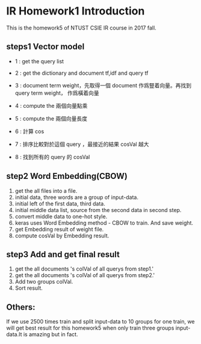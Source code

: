 # IR Homework1 Introduction
This is the homework5 of NTUST CSIE IR course in  2017 fall.

## steps1 Vector model
+ 1 : get the query list

+ 2 : get the dictionary and document tf,idf and query tf

+ 3 : document term weight，先取得一個 document 作爲豎着向量。再找到 query term weight， 作爲橫着向量

+ 4 : compute the 兩個向量點乘

+ 5 : compute the 兩個向量長度

+ 6 : 計算 cos

+ 7 : 排序比較對於這個 query ，最接近的結果 cosVal 越大

+ 8 : 找到所有的 query 的 cosVal

## step2 Word Embedding(CBOW)
1. get the all files into a file.
2. initial data, three words are a group of input-data.
3. initial left of the first data, third data.
4. initial middle data list, source from the second data in second step.
5. convert middle data to one-hot style.
6. keras uses Word Embedding method - CBOW to train. And save weight.
7. get Embedding result of weight file.
8. compute cosVal by Embedding result.

## step3 Add and get final result
1. get the all documents 's colVal of all querys from step1.'
2. get the all documents 's colVal of all querys from step2.'
3. Add two groups colVal.
4. Sort result.

## Others:
If we use 2500 times train and split input-data to 10 groups for one train, we will get best result for this homework5 when only train three groups input-data.It is amazing but in fact.
